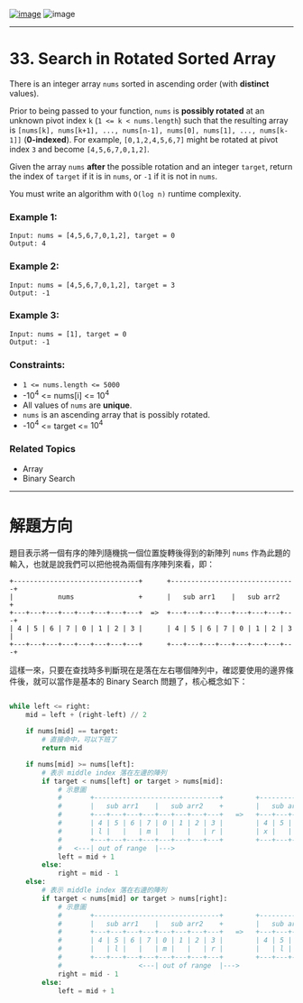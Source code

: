 [![image](https://img.shields.io/badge/Leetcode-Link-blue?logo=leetcode)](https://leetcode.com/problems/search-in-rotated-sorted-array/)
![image](https://img.shields.io/badge/Difficulty-Medium-yellow)

---

# 33. Search in Rotated Sorted Array

There is an integer array `nums` sorted in ascending order (with **distinct** values).

Prior to being passed to your function, `nums` is **possibly rotated** at an unknown pivot index `k` (`1 <= k < nums.length`) such that the resulting array is `[nums[k], nums[k+1], ..., nums[n-1], nums[0], nums[1], ..., nums[k-1]]` (**0-indexed**). For example, `[0,1,2,4,5,6,7]` might be rotated at pivot index `3` and become `[4,5,6,7,0,1,2]`.

Given the array `nums` **after** the possible rotation and an integer `target`, return the index of `target` if it is in `nums`, or `-1` if it is not in `nums`.

You must write an algorithm with `O(log n)` runtime complexity.
 
### Example 1:

```
Input: nums = [4,5,6,7,0,1,2], target = 0
Output: 4
```

### Example 2:

```
Input: nums = [4,5,6,7,0,1,2], target = 3
Output: -1
```

### Example 3:

```
Input: nums = [1], target = 0
Output: -1
```

### Constraints:

- `1 <= nums.length <= 5000`
- -$10^4$ <= nums[i] <= $10^4$
- All values of `nums` are **unique**.
- `nums` is an ascending array that is possibly rotated.
- -$10^4$ <= target <= $10^4$

### Related Topics

- Array
- Binary Search

---

# 解題方向

題目表示將一個有序的陣列隨機挑一個位置旋轉後得到的新陣列 `nums` 作為此題的輸入，也就是說我們可以把他視為兩個有序陣列來看，即：

```
+-------------------------------+      +-------------------------------+
|           nums                +      |   sub arr1    |   sub arr2    +
+---+---+---+---+---+---+---+---+  =>  +---+---+---+---+---+---+---+---+
| 4 | 5 | 6 | 7 | 0 | 1 | 2 | 3 |      | 4 | 5 | 6 | 7 | 0 | 1 | 2 | 3 |
+---+---+---+---+---+---+---+---+      +---+---+---+---+---+---+---+---+
```

這樣一來，只要在查找時多判斷現在是落在左右哪個陣列中，確認要使用的邊界條件後，就可以當作是基本的 Binary Search 問題了，核心概念如下：

```python

while left <= right:
    mid = left + (right-left) // 2
    
    if nums[mid] == target:
        # 直接命中，可以下班了
        return mid

    if nums[mid] >= nums[left]:
        # 表示 middle index 落在左邊的陣列
        if target < nums[left] or target > nums[mid]:
            # 示意圖
            #       +-------------------------------+        +-------------------------------+
            #       |   sub arr1    |   sub arr2    +        |   sub arr1    |   sub arr2    +
            #       +---+---+---+---+---+---+---+---+   =>   +---+---+---+---+---+---+---+---+
            #       | 4 | 5 | 6 | 7 | 0 | 1 | 2 | 3 |        | 4 | 5 | 6 | 7 | 0 | 1 | 2 | 3 |
            #       | l |   |   | m |   |   |   | r |        | x |   |   | m | l |   |   | r |
            #       +---+---+---+---+---+---+---+---+        +---+---+---+---+---+---+---+---+
            #   <---| out of range  |--->                              ^ new left index
            left = mid + 1
        else:
            right = mid - 1
    else:
        # 表示 middle index 落在右邊的陣列
        if target < nums[mid] or target > nums[right]:
            # 示意圖
            #       +-------------------------------+        +-------------------------------+
            #       |   sub arr1    |   sub arr2    +        |   sub arr1    |   sub arr2    +
            #       +---+---+---+---+---+---+---+---+   =>   +---+---+---+---+---+---+---+---+
            #       | 4 | 5 | 6 | 7 | 0 | 1 | 2 | 3 |        | 4 | 5 | 6 | 7 | 0 | 1 | 2 | 3 |
            #       |   | l |   |   | m |   |   | r |        |   | l |   | r | m |   |   | x |
            #       +---+---+---+---+---+---+---+---+        +---+---+---+---+---+---+---+---+
            #                   <---| out of range  |--->                  ^ new right index
            right = mid - 1
        else:
            left = mid + 1
```